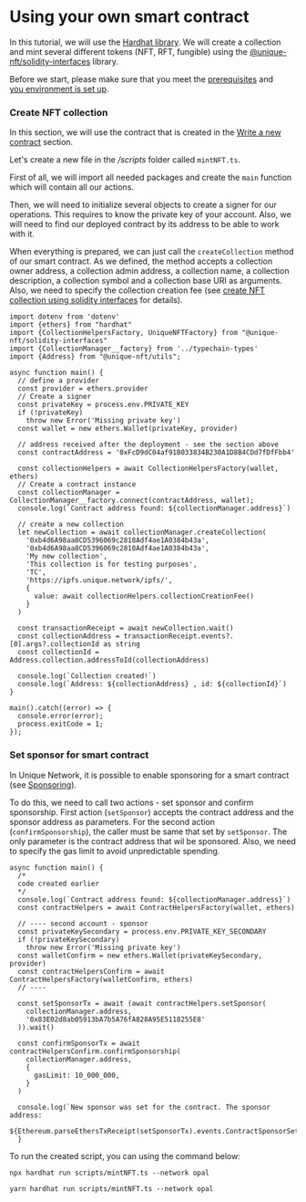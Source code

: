# Using your own smart contract

In this tutorial, we will use the [Hardhat library](https://hardhat.org/hardhat-runner/docs/guides/project-setup). 
We will create a collection and mint several different tokens (NFT, RFT, fungible) using
the [@unique-nft/solidity-interfaces](https://www.npmjs.com/package/@unique-nft/solidity-interfaces) library.

Before we start, please make sure that you meet the [prerequisites](eth-general.md#prerequisites) and  
[you environment is set up](eth-general.md#set-up-environment).

### Create NFT collection 

In this section, we will use the contract that is created in the 
[Write a new contract](eth-general.md#write-new-smart-contract) section. 

Let's create a new file in the */scripts* folder called `mintNFT.ts`.

First of all, we will import all needed packages and create the `main` function which 
will contain all our actions.  

Then, we will need to initialize several objects to create a signer for our operations. This requires 
to know the private key of your account. Also, we will need to find our deployed contract by its address 
to be able to work with it. 

When everything is prepared, we can just call the `createCollection` method of our smart contract. As 
we defined, the method accepts a collection owner address, a collection admin address, a collection name, 
a collection description, a collection symbol and a collection base URI as arguments. Also, we need to 
specify the collection creation fee (see [create NFT collection using solidity interfaces](#create-nft-collection-1)
for details).

```ts:no-line-numbers
import dotenv from 'dotenv'
import {ethers} from "hardhat"
import {CollectionHelpersFactory, UniqueNFTFactory} from "@unique-nft/solidity-interfaces"
import {CollectionManager__factory} from '../typechain-types'
import {Address} from "@unique-nft/utils";

async function main() {
  // define a provider
  const provider = ethers.provider
  // Create a signer
  const privateKey = process.env.PRIVATE_KEY
  if (!privateKey) 
    throw new Error('Missing private key')
  const wallet = new ethers.Wallet(privateKey, provider)

  // address received after the deployment - see the section above 
  const contractAddress = '0xFcD9dC04af91B033834B230A1D8B4CDd7fDfFbb4'

  const collectionHelpers = await CollectionHelpersFactory(wallet, ethers)
  // Create a contract instance
  const collectionManager = CollectionManager__factory.connect(contractAddress, wallet);
  console.log(`Contract address found: ${collectionManager.address}`)

  // create a new collection
  let newCollection = await collectionManager.createCollection(
    '0xb4d6A98aa8CD5396069c2818Adf4ae1A0384b43a',
    '0xb4d6A98aa8CD5396069c2818Adf4ae1A0384b43a',
    'My new collection',
    'This collection is for testing purposes',
    'TC',
    'https://ipfs.unique.network/ipfs/',
    {
      value: await collectionHelpers.collectionCreationFee()
    }
  )

  const transactionReceipt = await newCollection.wait()
  const collectionAddress = transactionReceipt.events?.[0].args?.collectionId as string
  const collectionId = Address.collection.addressToId(collectionAddress)

  console.log(`Collection created!`)
  console.log(`Address: ${collectionAddress} , id: ${collectionId}`)
}

main().catch((error) => {
  console.error(error);
  process.exitCode = 1;
});
``` 

### Set sponsor for smart contract 

In Unique Network, it is possible to enable sponsoring for a smart contract (see 
[Sponsoring](concepts/../../concepts/network-features/sponsoring.md#smart-contract-sponsoring)).

 To do this, we need to call two actions - set sponsor and confirm sponsorship. First action
 (`setSponsor`) accepts the contract address and the sponsor address as parameters. For the second action
 (`confirmSponsorship`), the caller must be same that set by `setSponsor`. The only parameter is the 
 contract address that wil be sponsored.  Also, we need to specify the gas limit to avoid unpredictable spending. 
 
```ts:no-line-numbers
async function main() {
  /*
  code created earlier
  */
  console.log(`Contract address found: ${collectionManager.address}`)
  const contractHelpers = await ContractHelpersFactory(wallet, ethers)

  // ---- second account - sponsor 
  const privateKeySecondary = process.env.PRIVATE_KEY_SECONDARY
  if (!privateKeySecondary) 
    throw new Error('Missing private key')
  const walletConfirm = new ethers.Wallet(privateKeySecondary, provider)
  const contractHelpersConfirm = await ContractHelpersFactory(walletConfirm, ethers)
  // ----

  const setSponsorTx = await (await contractHelpers.setSponsor(
    collectionManager.address, 
    '0x83E02d8ab05913bA7b5A76fA828A95E5118255E8'
  )).wait()

  const confirmSponsorTx = await contractHelpersConfirm.confirmSponsorship(
    collectionManager.address,
    {
      gasLimit: 10_000_000,
    }
  )

  console.log(`New sponsor was set for the contract. The sponsor address: 
    ${Ethereum.parseEthersTxReceipt(setSponsorTx).events.ContractSponsorSet.sponsor}`)
  }
```

To run the created script, you can using the command below: 

<CodeGroup>
  <CodeGroupItem title="NPM">

```bash:no-line-numbers
npx hardhat run scripts/mintNFT.ts --network opal
```

</CodeGroupItem>
<CodeGroupItem title="YARN">

```bash:no-line-numbers
yarn hardhat run scripts/mintNFT.ts --network opal
```

</CodeGroupItem>
</CodeGroup>